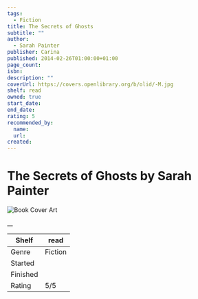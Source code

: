 ```yaml
---
tags:
  - Fiction
title: The Secrets of Ghosts
subtitle: ""
author:
  - Sarah Painter
publisher: Carina
published: 2014-02-26T01:00:00+01:00
page_count:
isbn:
description: ""
coverUrl: https://covers.openlibrary.org/b/olid/-M.jpg
shelf: read
owned: true
start_date:
end_date:
rating: 5
recommended_by:
  name:
  url:
created:
---
```


# The Secrets of Ghosts by Sarah Painter

![Book Cover Art](https://covers.openlibrary.org/b/olid/-M.jpg)

__

| Shelf | read |
| --- | --- |
| Genre | Fiction |
| Started |  |
| Finished |  |
| Rating | 5/5 |

